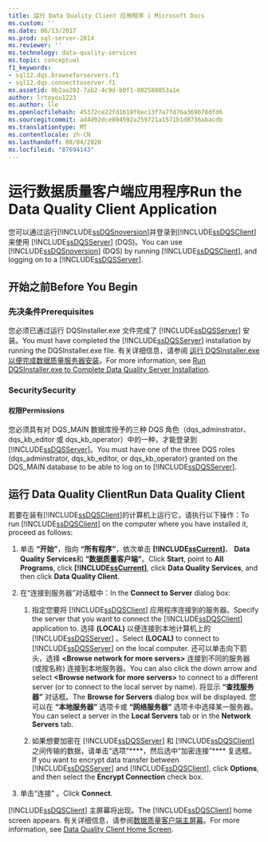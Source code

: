 ```yaml
---
title: 运行 Data Quality Client 应用程序 | Microsoft Docs
ms.custom: ''
ms.date: 06/13/2017
ms.prod: sql-server-2014
ms.reviewer: ''
ms.technology: data-quality-services
ms.topic: conceptual
f1_keywords:
- sql12.dqs.browseforservers.f1
- sql12.dqs.connecttoserver.f1
ms.assetid: 0b2aa202-7ab2-4c9d-b0f1-802588053a1e
author: lrtoyou1223
ms.author: lle
ms.openlocfilehash: 45372ce22fd1b18f0ec13f7a7fd76a369b78dfd6
ms.sourcegitcommit: ad4d92dce894592a259721a1571b1d8736abacdb
ms.translationtype: MT
ms.contentlocale: zh-CN
ms.lasthandoff: 08/04/2020
ms.locfileid: "87694143"
---
```

# <a name="run-the-data-quality-client-application"></a><span data-ttu-id="29da3-102">运行数据质量客户端应用程序</span><span class="sxs-lookup"><span data-stu-id="29da3-102">Run the Data Quality Client Application</span></span>
  <span data-ttu-id="29da3-103">您可以通过运行[!INCLUDE[ssDQSnoversion](../includes/ssdqsnoversion-md.md)]并登录到[!INCLUDE[ssDQSClient](../includes/ssdqsclient-md.md)]来使用 [!INCLUDE[ssDQSServer](../includes/ssdqsserver-md.md)] (DQS)。</span><span class="sxs-lookup"><span data-stu-id="29da3-103">You can use [!INCLUDE[ssDQSnoversion](../includes/ssdqsnoversion-md.md)] (DQS) by running [!INCLUDE[ssDQSClient](../includes/ssdqsclient-md.md)], and logging on to a [!INCLUDE[ssDQSServer](../includes/ssdqsserver-md.md)].</span></span>  
  
##  <a name="before-you-begin"></a><a name="BeforeYouBegin"></a> <span data-ttu-id="29da3-104">开始之前</span><span class="sxs-lookup"><span data-stu-id="29da3-104">Before You Begin</span></span>  
  
###  <a name="prerequisites"></a><a name="Prerequisites"></a><span data-ttu-id="29da3-105">先决条件</span><span class="sxs-lookup"><span data-stu-id="29da3-105">Prerequisites</span></span>  
 <span data-ttu-id="29da3-106">您必须已通过运行 DQSInstaller.exe 文件完成了 [!INCLUDE[ssDQSServer](../includes/ssdqsserver-md.md)] 安装。</span><span class="sxs-lookup"><span data-stu-id="29da3-106">You must have completed the [!INCLUDE[ssDQSServer](../includes/ssdqsserver-md.md)] installation by running the DQSInstaller.exe file.</span></span> <span data-ttu-id="29da3-107">有关详细信息，请参阅 [运行 DQSInstaller.exe 以便完成数据质量服务器安装](install-windows/run-dqsinstaller-exe-to-complete-data-quality-server-installation.md)。</span><span class="sxs-lookup"><span data-stu-id="29da3-107">For more information, see [Run DQSInstaller.exe to Complete Data Quality Server Installation](install-windows/run-dqsinstaller-exe-to-complete-data-quality-server-installation.md).</span></span>  
  
###  <a name="security"></a><a name="Security"></a> <span data-ttu-id="29da3-108">Security</span><span class="sxs-lookup"><span data-stu-id="29da3-108">Security</span></span>  
  
####  <a name="permissions"></a><a name="Permissions"></a> <span data-ttu-id="29da3-109">权限</span><span class="sxs-lookup"><span data-stu-id="29da3-109">Permissions</span></span>  
 <span data-ttu-id="29da3-110">您必须具有对 DQS_MAIN 数据库授予的三种 DQS 角色（dqs_adminstrator、dqs_kb_editor 或 dqs_kb_operator）中的一种，才能登录到 [!INCLUDE[ssDQSServer](../includes/ssdqsserver-md.md)]。</span><span class="sxs-lookup"><span data-stu-id="29da3-110">You must have one of the three DQS roles (dqs_adminstrator, dqs_kb_editor, or dqs_kb_operator) granted on the DQS_MAIN database to be able to log on to [!INCLUDE[ssDQSServer](../includes/ssdqsserver-md.md)].</span></span>  
  
##  <a name="run-data-quality-client"></a><a name="Run"></a><span data-ttu-id="29da3-111">运行 Data Quality Client</span><span class="sxs-lookup"><span data-stu-id="29da3-111">Run Data Quality Client</span></span>  
 <span data-ttu-id="29da3-112">若要在装有[!INCLUDE[ssDQSClient](../includes/ssdqsclient-md.md)]的计算机上运行它，请执行以下操作：</span><span class="sxs-lookup"><span data-stu-id="29da3-112">To run [!INCLUDE[ssDQSClient](../includes/ssdqsclient-md.md)] on the computer where you have installed it, proceed as follows:</span></span>  
  
1.  <span data-ttu-id="29da3-113">单击 **“开始”**，指向 **“所有程序”**，依次单击 **[!INCLUDE[ssCurrent](../includes/sscurrent-md.md)]**、 **Data Quality Services**和 **“数据质量客户端”**。</span><span class="sxs-lookup"><span data-stu-id="29da3-113">Click **Start**, point to **All Programs**, click **[!INCLUDE[ssCurrent](../includes/sscurrent-md.md)]**, click **Data Quality Services**, and then click **Data Quality Client**.</span></span>  
  
2.  <span data-ttu-id="29da3-114">在“连接到服务器”对话框中：</span><span class="sxs-lookup"><span data-stu-id="29da3-114">In the **Connect to Server** dialog box:</span></span>  
  
    1.  <span data-ttu-id="29da3-115">指定您要将 [!INCLUDE[ssDQSClient](../includes/ssdqsclient-md.md)] 应用程序连接到的服务器。</span><span class="sxs-lookup"><span data-stu-id="29da3-115">Specify the server that you want to connect the [!INCLUDE[ssDQSClient](../includes/ssdqsclient-md.md)] application to.</span></span> <span data-ttu-id="29da3-116">选择 **(LOCAL)** 以便连接到本地计算机上的 [!INCLUDE[ssDQSServer](../includes/ssdqsserver-md.md)] 。</span><span class="sxs-lookup"><span data-stu-id="29da3-116">Select **(LOCAL)** to connect to [!INCLUDE[ssDQSServer](../includes/ssdqsserver-md.md)] on the local computer.</span></span> <span data-ttu-id="29da3-117">还可以单击向下箭头，选择 **\<Browse network for more servers>** 连接到不同的服务器 (或按名称) 连接到本地服务器。</span><span class="sxs-lookup"><span data-stu-id="29da3-117">You can also click the down arrow and select **\<Browse network for more servers>** to connect to a different server (or to connect to the local server by name).</span></span> <span data-ttu-id="29da3-118">将显示 **“查找服务器”** 对话框。</span><span class="sxs-lookup"><span data-stu-id="29da3-118">The **Browse for Servers** dialog box will be displayed.</span></span> <span data-ttu-id="29da3-119">您可以在 **“本地服务器”** 选项卡或 **“网络服务器”** 选项卡中选择某一服务器。</span><span class="sxs-lookup"><span data-stu-id="29da3-119">You can select a server in the **Local Servers** tab or in the **Network Servers** tab.</span></span>  
  
    2.  <span data-ttu-id="29da3-120">如果想要加密在 [!INCLUDE[ssDQSServer](../includes/ssdqsserver-md.md)] 和 [!INCLUDE[ssDQSClient](../includes/ssdqsclient-md.md)] 之间传输的数据，请单击“选项”\*\*\*\*，然后选中“加密连接”\*\*\*\* 复选框。</span><span class="sxs-lookup"><span data-stu-id="29da3-120">If you want to encrypt data transfer between [!INCLUDE[ssDQSServer](../includes/ssdqsserver-md.md)] and [!INCLUDE[ssDQSClient](../includes/ssdqsclient-md.md)], click **Options**, and then select the **Encrypt Connection** check box.</span></span>  
  
3.  <span data-ttu-id="29da3-121">单击“连接” 。</span><span class="sxs-lookup"><span data-stu-id="29da3-121">Click **Connect**.</span></span>  
  
 <span data-ttu-id="29da3-122">[!INCLUDE[ssDQSClient](../includes/ssdqsclient-md.md)] 主屏幕将出现。</span><span class="sxs-lookup"><span data-stu-id="29da3-122">The [!INCLUDE[ssDQSClient](../includes/ssdqsclient-md.md)] home screen appears.</span></span> <span data-ttu-id="29da3-123">有关详细信息，请参阅[数据质量客户端主屏幕](../../2014/data-quality-services/data-quality-client-home-screen.md)。</span><span class="sxs-lookup"><span data-stu-id="29da3-123">For more information, see [Data Quality Client Home Screen](../../2014/data-quality-services/data-quality-client-home-screen.md).</span></span>  
  
  
